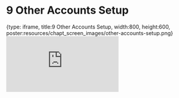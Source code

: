 # 9 Other Accounts Setup
 
{type: iframe, title:9 Other Accounts Setup, width:800, height:600, poster:resources/chapt_screen_images/other-accounts-setup.png}
![](https://datatrail-jhu.github.io/00_intro/no_toc/other-accounts-setup.html)
 

 
